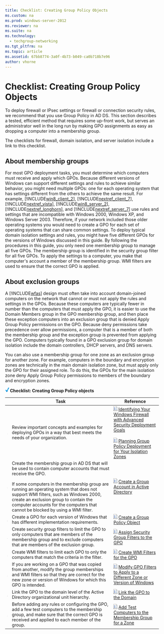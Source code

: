 ```yaml
---
title: Checklist: Creating Group Policy Objects
ms.custom: na
ms.prod: windows-server-2012
ms.reviewer: na
ms.suite: na
ms.technology: 
  - techgroup-networking
ms.tgt_pltfrm: na
ms.topic: article
ms.assetid: 67bb8774-3a0f-4b73-b049-ca0b718b7e96
author: vhorne
---
```

# Checklist: Creating Group Policy Objects
To deploy firewall or IPsec settings or firewall or connection security rules, we recommend that you use Group Policy in AD DS. This section describes a tested, efficient method that requires some up\-front work, but serves an administrator well in the long run by making GPO assignments as easy as dropping a computer into a membership group.  
  
The checklists for firewall, domain isolation, and server isolation include a link to this checklist.  
  
## About membership groups  
For most GPO deployment tasks, you must determine which computers must receive and apply which GPOs. Because different versions of Windows can support different settings and rules to achieve similar behavior, you might need multiple GPOs: one for each operating system that has settings different from the others to achieve the same result. For example, [!INCLUDE[win8_client_2](../Token/win8_client_2_md.md)], [!INCLUDE[nextref_client_7](../Token/nextref_client_7_md.md)], [!INCLUDE[nextref_vista](../Token/nextref_vista_md.md)], [!INCLUDE[win8_server_2](../Token/win8_server_2_md.md)], [!INCLUDE[nextref_longhorn](../Token/nextref_longhorn_md.md)], and [!INCLUDE[nextref_server_7](../Token/nextref_server_7_md.md)] use rules and settings that are incompatible with Windows 2000, Windows XP, and Windows Server 2003. Therefore, if your network included those older operating systems you would need to create a GPO for each set of operating systems that can share common settings. To deploy typical domain isolation settings and rules, you might have five different GPOs for the versions of Windows discussed in this guide. By following the procedures in this guide, you only need one membership group to manage all five GPOs. The membership group is identified in the security group filter for all five GPOs. To apply the settings to a computer, you make that computer's account a member of the membership group. WMI filters are used to ensure that the correct GPO is applied.  
  
## About exclusion groups  
A [!INCLUDE[wfas](../Token/wfas_md.md)] design must often take into account domain\-joined computers on the network that cannot or must not apply the rules and settings in the GPOs. Because these computers are typically fewer in number than the computers that must apply the GPO, it is easier to use the Domain Members group in the GPO membership group, and then place these exception computers into an exclusion group that is denied Apply Group Policy permissions on the GPO. Because deny permissions take precedence over allow permissions, a computer that is a member of both the membership group and the exception group is prevented from applying the GPO. Computers typically found in a GPO exclusion group for domain isolation include the domain controllers, DHCP servers, and DNS servers.  
  
You can also use a membership group for one zone as an exclusion group for another zone. For example, computers in the boundary and encryption zones are technically in the main domain isolation zone, but must apply only the GPO for their assigned role. To do this, the GPOs for the main isolation zone deny Apply Group Policy permissions to members of the boundary and encryption zones.  
  
![](../Image/2b05dce3-938f-4168-9b8f-1f4398cbdb9b.gif)**Checklist: Creating Group Policy objects**  
  
||Task|Reference|  
|-|--------|-------------|  
|![](../Image/WFAS_icon_checkbox.gif)|Review important concepts and examples for deploying GPOs in a way that best meets the needs of your organization.|![](../Image/15dd35b6-6cc6-421f-93f8-7109920e7144.gif)[Identifying Your Windows Firewall with Advanced Security Deployment Goals](../Topic/Identifying-Your-Windows-Firewall-with-Advanced-Security-Deployment-Goals.md)<br /><br />![](../Image/15dd35b6-6cc6-421f-93f8-7109920e7144.gif)[Planning Group Policy Deployment for Your Isolation Zones](../Topic/Planning-Group-Policy-Deployment-for-Your-Isolation-Zones.md)|  
|![](../Image/WFAS_icon_checkbox.gif)|Create the membership group in AD DS that will be used to contain computer accounts that must receive the GPO.<br /><br />If some computers in the membership group are running an operating system that does not support WMI filters, such as Windows 2000, create an exclusion group to contain the computer accounts for the computers that cannot be blocked by using a WMI filter.|![](../Image/15dd35b6-6cc6-421f-93f8-7109920e7144.gif)[Create a Group Account in Active Directory](../Topic/Create-a-Group-Account-in-Active-Directory.md)|  
|![](../Image/WFAS_icon_checkbox.gif)|Create a GPO for each version of Windows that has different implementation requirements.|![](../Image/15dd35b6-6cc6-421f-93f8-7109920e7144.gif)[Create a Group Policy Object](../Topic/Create-a-Group-Policy-Object.md)|  
|![](../Image/WFAS_icon_checkbox.gif)|Create security group filters to limit the GPO to only computers that are members of the membership group and to exclude computers that are members of the exclusion group.|![](../Image/15dd35b6-6cc6-421f-93f8-7109920e7144.gif)[Assign Security Group Filters to the GPO](../Topic/Assign-Security-Group-Filters-to-the-GPO.md)|  
|![](../Image/WFAS_icon_checkbox.gif)|Create WMI filters to limit each GPO to only the computers that match the criteria in the filter.|![](../Image/15dd35b6-6cc6-421f-93f8-7109920e7144.gif)[Create WMI Filters for the GPO](../Topic/Create-WMI-Filters-for-the-GPO.md)|  
|![](../Image/WFAS_icon_checkbox.gif)|If you are working on a GPO that was copied from another, modify the group memberships and WMI filters so that they are correct for the new zone or version of Windows for which this GPO is intended.|![](../Image/15dd35b6-6cc6-421f-93f8-7109920e7144.gif)[Modify GPO Filters to Apply to a Different Zone or Version of Windows](../Topic/Modify-GPO-Filters-to-Apply-to-a-Different-Zone-or-Version-of-Windows.md)|  
|![](../Image/WFAS_icon_checkbox.gif)|Link the GPO to the domain level of the Active Directory organizational unit hierarchy.|![](../Image/15dd35b6-6cc6-421f-93f8-7109920e7144.gif)[Link the GPO to the Domain](../Topic/Link-the-GPO-to-the-Domain.md)|  
|![](../Image/WFAS_icon_checkbox.gif)|Before adding any rules or configuring the GPO, add a few test computers to the membership group, and make sure that the correct GPO is received and applied to each member of the group.|![](../Image/15dd35b6-6cc6-421f-93f8-7109920e7144.gif)[Add Test Computers to the Membership Group for a Zone](../Topic/Add-Test-Computers-to-the-Membership-Group-for-a-Zone.md)|  
  
